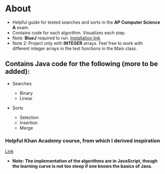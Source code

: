 
# About
*  Helpful guide for tested searches and sorts in the **AP Computer Science A** exam. 
*  Contains code for each algorithm. Visualizes each step. 
*  Note: **BlueJ** required to run. [Installation link](https://www.bluej.org/)
*  Note 2: Project only with **INTEGER** arrays. Feel free to work with different integer arrays in the test functions in the Main     class.

## Contains Java code for the following (more to be added): 

* Searches
  * Binary
  * Linear

* Sorts
  * Selection
  * Insertion
  * Merge
  
### Helpful Khan Academy course, from which I derived inspiration
[Link](https://www.khanacademy.org/computing/computer-science/algorithms)
* **Note: The implementation of the algorithms are in JavaScript, though the learning curve is not too steep if one knows the basics of Java.**
